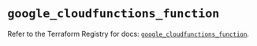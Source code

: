 # `google_cloudfunctions_function`

Refer to the Terraform Registry for docs: [`google_cloudfunctions_function`](https://registry.terraform.io/providers/hashicorp/google/6.20.0/docs/resources/cloudfunctions_function).
